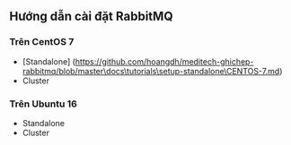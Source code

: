 ## Hướng dẫn cài đặt RabbitMQ

### Trên CentOS 7

- [Standalone] (https://github.com/hoangdh/meditech-ghichep-rabbitmq/blob/master\docs\tutorials\setup-standalone\CENTOS-7.md)
- Cluster

### Trên Ubuntu 16

- Standalone
- Cluster

